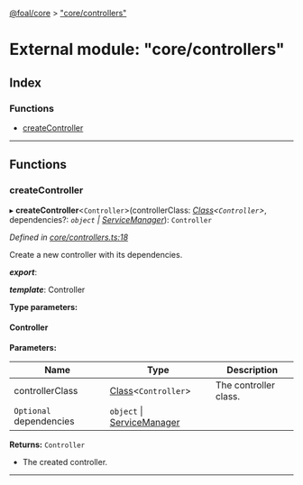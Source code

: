 [@foal/core](../README.md) > ["core/controllers"](../modules/_core_controllers_.md)

# External module: "core/controllers"

## Index

### Functions

* [createController](_core_controllers_.md#createcontroller)

---

## Functions

<a id="createcontroller"></a>

###  createController

▸ **createController**<`Controller`>(controllerClass: *[Class](_core_class_interface_.md#class)<`Controller`>*, dependencies?: *`object` \| [ServiceManager](../classes/_core_service_manager_.servicemanager.md)*): `Controller`

*Defined in [core/controllers.ts:18](https://github.com/FoalTS/foal/blob/538afb23/packages/core/src/core/controllers.ts#L18)*

Create a new controller with its dependencies.

*__export__*: 

*__template__*: Controller

**Type parameters:**

#### Controller 
**Parameters:**

| Name | Type | Description |
| ------ | ------ | ------ |
| controllerClass | [Class](_core_class_interface_.md#class)<`Controller`> |  The controller class. |
| `Optional` dependencies | `object` \| [ServiceManager](../classes/_core_service_manager_.servicemanager.md) |

**Returns:** `Controller`
*   The created controller.

___

